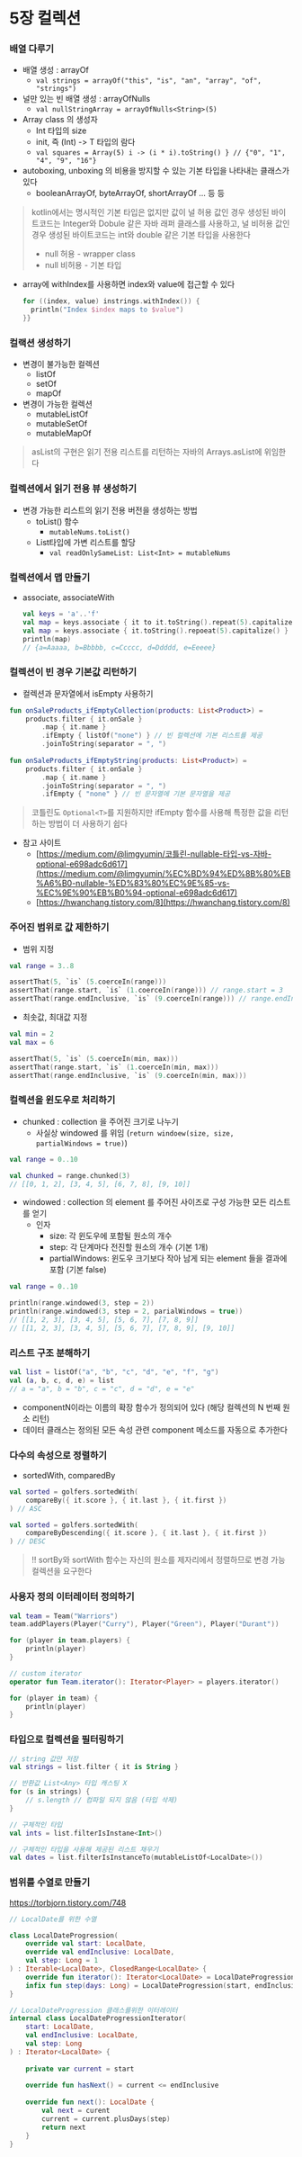 # 5장 컬렉션

### 배열 다루기
- 배열 생성 : arrayOf
  - `val strings = arrayOf("this", "is", "an", "array", "of", "strings")`
- 널만 있는 빈 배열 생성 : arrayOfNulls
  - `val nullStringArray = arrayOfNulls<String>(5)`
- Array class 의 생성자
  - Int 타입의 size
  - init, 즉 (Int) -> T 타입의 람다
  - `val squares = Array(5) i -> (i * i).toString() } // {"0", "1", "4", "9", "16"}`
- autoboxing, unboxing 의 비용을 방지할 수 있는 기본 타입을 나타내는 클래스가 있다
  - booleanArrayOf, byteArrayOf, shortArrayOf ... 등 등
> kotlin에서는 명시적인 기본 타입은 없지만 값이 널 허용 값인 경우 생성된 바이트코드는 Integer와 Dobule 같은 자바 래퍼 클래스를 사용하고,
> 널 비허용 값인 경우 생성된 바이트코드는 int와 double 같은 기본 타입을 사용한다
> - null 허용 - wrapper class
> - null 비허용 - 기본 타입
- array에 withIndex를 사용하면 index와 value에 접근할 수 있다
  ```kotlin
  for ((index, value) instrings.withIndex()) {
    println("Index $index maps to $value")
  }}
  ```

### 컬랙션 생성하기
- 변경이 불가능한 컬렉션
  - listOf
  - setOf
  - mapOf
- 변경이 가능한 컬렉션
  - mutableListOf
  - mutableSetOf
  - mutableMapOf
> asList의 구현은 읽기 전용 리스트를 리턴하는 자바의 Arrays.asList에 위임한다

### 컬렉션에서 읽기 전용 뷰 생성하기
- 변경 가능한 리스트의 읽기 전용 버전을 생성하는 방법
  - toList() 함수
    - `mutableNums.toList()`
  - List타입에 가변 리스트를 할당
    - `val readOnlySameList: List<Int> = mutableNums`

### 컬렉션에서 맵 만들기
- associate, associateWith
  ```kotlin
  val keys = 'a'..'f'
  val map = keys.associate { it to it.toString().repeat(5).capitalize() }
  val map = keys.associate { it.toString().repoeat(5).capitalize() }
  println(map)
  // {a=Aaaaa, b=Bbbbb, c=Ccccc, d=Ddddd, e=Eeeee}
  ```
  
### 컬렉션이 빈 경우 기본값 리턴하기
- 컬렉션과 문자열에서 isEmpty 사용하기
```kotlin
fun onSaleProducts_ifEmptyCollection(products: List<Product>) = 
    products.filter { it.onSale }
        .map { it.name }
        .ifEmpty { listOf("none") } // 빈 컬렉션에 기본 리스트를 제공
        .joinToString(separator = ", ")
      
fun onSaleProducts_ifEmptyString(products: List<Product>) = 
    products.filter { it.onSale }
        .map { it.name }
        .joinToString(separator = ", ")
        .ifEmpty { "none" } // 빈 문자열에 기본 문자열을 제공
```

> 코틀린도 `Optional<T>`를 지원하지만 ifEmpty 함수를 사용해 특정한 값을 리턴하는 방법이 더 사용하기 쉽다

- 참고 사이트
  - [https://medium.com/@limgyumin/코틀린-nullable-타입-vs-자바-optional-e698adc6d617](https://medium.com/@limgyumin/%EC%BD%94%ED%8B%80%EB%A6%B0-nullable-%ED%83%80%EC%9E%85-vs-%EC%9E%90%EB%B0%94-optional-e698adc6d617)
  - [https://hwanchang.tistory.com/8](https://hwanchang.tistory.com/8)

### 주어진 범위로 값 제한하기
- 범위 지정
```kotlin
val range = 3..8

assertThat(5, `is` (5.coerceIn(range)))
assertThat(range.start, `is` (1.coerceIn(range))) // range.start = 3
assertThat(range.endInclusive, `is` (9.coerceIn(range))) // range.endInclusive = 9
```

- 최솟값, 최대값 지정
```kotlin
val min = 2
val max = 6

assertThat(5, `is` (5.coerceIn(min, max)))
assertThat(range.start, `is` (1.coerceIn(min, max)))
assertThat(range.endInclusive, `is` (9.coerceIn(min, max)))
```

### 컬렉션을 윈도우로 처리하기
- chunked : collection 을 주어진 크기로 나누기
  - 사실상 windowed 를 위임 (`return windoew(size, size, partialWindows = true)`)
```kotlin
val range = 0..10

val chunked = range.chunked(3)
// [[0, 1, 2], [3, 4, 5], [6, 7, 8], [9, 10]]
```

- windowed : collection 의 element 를 주어진 사이즈로 구성 가능한 모든 리스트를 얻기
  - 인자
    - size: 각 윈도우에 포함될 원소의 개수
    - step: 각 단계마다 전진할 원소의 개수 (기본 1개)
    - partialWindows: 윈도우 크기보다 작아 남게 되는 element 들을 결과에 포함 (기본 false)
```kotlin
val range = 0..10

println(range.windowed(3, step = 2))
println(range.windowed(3, step = 2, parialWindows = true))
// [[1, 2, 3], [3, 4, 5], [5, 6, 7], [7, 8, 9]]
// [[1, 2, 3], [3, 4, 5], [5, 6, 7], [7, 8, 9], [9, 10]]
```

### 리스트 구조 분해하기
```kotlin
val list = listOf("a", "b", "c", "d", "e", "f", "g")
val (a, b, c, d, e) = list
// a = "a", b = "b", c = "c", d = "d", e = "e"
```
- componentN이라는 이름의 확장 함수가 정의되어 있다 (해당 컬렉션의 N 번째 원소 리턴)
- 데이터 클래스는 정의된 모든 속성 관련 component 메소드를 자동으로 추가한다

### 다수의 속성으로 정렬하기
- sortedWith, comparedBy
```kotlin
val sorted = golfers.sortedWith(
    compareBy({ it.score }, { it.last }, { it.first })
) // ASC

val sorted = golfers.sortedWith(
    compareByDescending({ it.score }, { it.last }, { it.first })
) // DESC
```
> !! sortBy와 sortWith 함수는 자신의 원소를 제자리에서 정렬하므로 변경 가능 컬렉션을 요구한다

### 사용자 정의 이터레이터 정의하기
```kotlin
val team = Team("Warriors")
team.addPlayers(Player("Curry"), Player("Green"), Player("Durant"))

for (player in team.players) {
    println(player)
}

// custom iterator
operator fun Team.iterator(): Iterator<Player> = players.iterator()

for (player in team) {
    println(player)
}
```

### 타입으로 컬렉션을 필터링하기
```kotlin
// string 값만 저장
val strings = list.filter { it is String }

// 반환값 List<Any> 타입 캐스팅 X
for (s in strings) {
    // s.length // 컴파일 되지 않음 (타입 삭제)
}

// 구체적인 타입
val ints = list.filterIsInstane<Int>()

// 구체적인 타입을 사용해 제공된 리스트 채우기
val dates = list.filterIsInstanceTo(mutableListOf<LocalDate>())
```

### 범위를 수열로 만들기
https://torbjorn.tistory.com/748

```kotlin
// LocalDate를 위한 수열

class LocalDateProgression(
    override val start: LocalDate,
    override val endInclusive: LocalDate,
    val step: Long = 1
) : Iterable<LocalDate>, ClosedRange<LocalDate> {
    override fun iterator(): Iterator<LocalDate> = LocalDateProgressionIterator(start, endInclusive, step)
    infix fun step(days: Long) = LocalDateProgression(start, endInclusize, days)
} 

// LocalDateProgression 클래스를위한 이터레이터
internal class LocalDateProgressionIterator(
    start: LocalDate,
    val endInclusive: LocalDate,
    val step: Long
) : Iterator<LocalDate> {
    
    private var current = start
    
    override fun hasNext() = current <= endInclusive
    
    override fun next(): LocalDate {
        val next = curent
        current = current.plusDays(step)
        return next
    }
}
```

